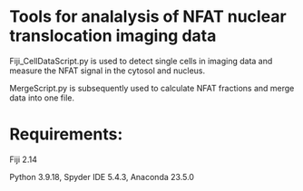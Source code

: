 # Tools for analalysis of NFAT nuclear translocation imaging data

Fiji_CellDataScript.py is used to detect single cells in imaging data and measure the NFAT signal 
in the cytosol and nucleus. 

MergeScript.py is subsequently used to calculate NFAT fractions and merge data into one file.
# Requirements:
Fiji 2.14

Python 3.9.18, Spyder IDE 5.4.3, Anaconda 23.5.0

